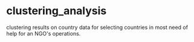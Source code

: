 # clustering_analysis
clustering results on country data for selecting countries in most need of help for an NGO's operations.

